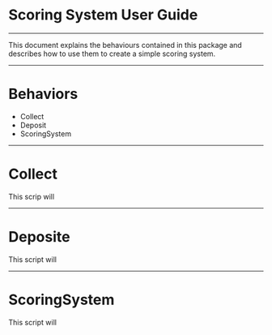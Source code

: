 # Scoring System User Guide

---

This document explains the behaviours contained in this package and describes how to use them to create a simple scoring system.

---

# Behaviors

- Collect
- Deposit
- ScoringSystem

---

# Collect

This scrip will

---

# Deposite

This script will 

---

# ScoringSystem

This script will 
